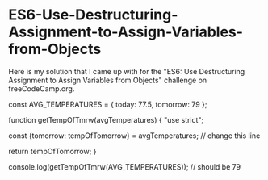 # ES6-Use-Destructuring-Assignment-to-Assign-Variables-from-Objects
Here is my solution that I came up with for the 
"ES6: Use Destructuring Assignment to Assign Variables from Objects" challenge on freeCodeCamp.org.  

const AVG_TEMPERATURES = {
  today: 77.5,
  tomorrow: 79
};

function getTempOfTmrw(avgTemperatures) {
  "use strict";
  
  const {tomorrow: tempOfTomorrow} = avgTemperatures; // change this line
  
  return tempOfTomorrow;
}

console.log(getTempOfTmrw(AVG_TEMPERATURES)); // should be 79
